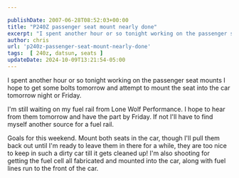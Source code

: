 ```yaml
---

publishDate: 2007-06-28T08:52:03+00:00
title: "P240Z passenger seat mount nearly done"
excerpt: "I spent another hour or so tonight working on the passenger seat mounts I hope to get some bolts tomorrow"
author: chris
url: 'p240z-passenger-seat-mount-nearly-done'
tags:  [ 240z, datsun, seats ] 
updateDate: 2024-10-09T13:21:54-05:00
---
```


I spent another hour or so tonight working on the passenger seat mounts I hope to get some bolts tomorrow and attempt to mount the seat into the car tomorrow night or Friday.


I'm still waiting on my fuel rail from Lone Wolf Performance. I hope to hear from them tomorrow and have the part by Friday. If not I'll have to find myself another source for a fuel rail.


Goals for this weekend. Mount both seats in the car, though I'll pull them back out until I'm ready to leave them in there for a while, they are too nice to keep in such a dirty car till it gets cleaned up! I'm also shooting for getting the fuel cell all fabricated and mounted into the car, along with fuel lines run to the front of the car.
